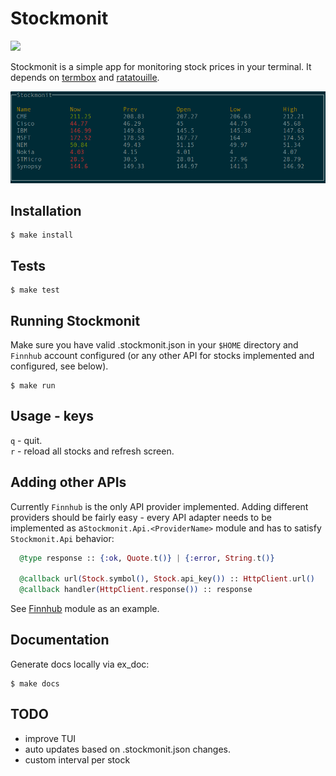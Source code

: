 # Stockmonit

![](https://github.com/cfx/stockmonit/workflows/Elixir%20CI/badge.svg)

Stockmonit is a simple app for monitoring stock prices in your terminal.
It depends on [termbox](https://github.com/nsf/termbox) and [ratatouille](https://hexdocs.pm/ratatouille).

![](stockmonit.png)

## Installation

```code
$ make install
```

## Tests
```code
$ make test
```

## Running Stockmonit

Make sure you have valid .stockmonit.json in your `$HOME` directory and `Finnhub`
account configured (or any other API for stocks implemented and configured, see below).

```code
$ make run
```

## Usage - keys

`q` - quit.<br/>
`r` - reload all stocks and refresh screen.

## Adding other APIs

Currently `Finnhub` is the only API provider implemented. Adding different providers should be fairly easy - every API adapter needs to be implemented as a`Stockmonit.Api.<ProviderName>` module and has to satisfy `Stockmonit.Api` behavior:

```elixir
  @type response :: {:ok, Quote.t()} | {:error, String.t()}

  @callback url(Stock.symbol(), Stock.api_key()) :: HttpClient.url()
  @callback handler(HttpClient.response()) :: response
```

See [Finnhub](https://github.com/cfx/stockmonit/blob/master/lib/stockmonit/api/finnhub.ex) module as an example.

## Documentation

Generate docs locally via ex_doc:
```code
$ make docs
```

## TODO
- improve TUI
- auto updates based on .stockmonit.json changes.
- custom interval per stock
